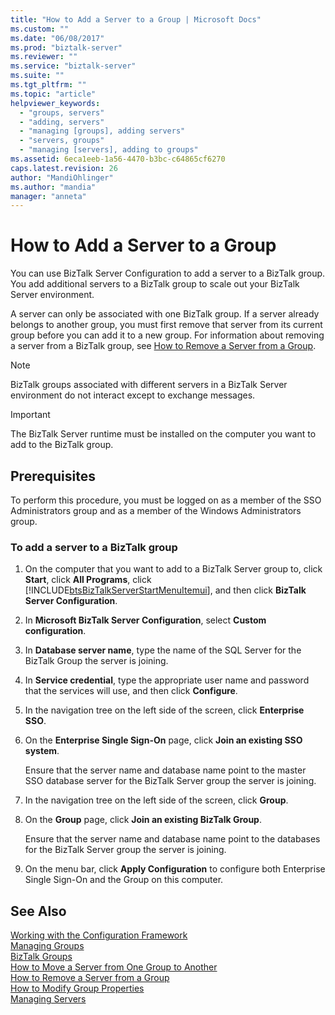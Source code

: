```yaml
---
title: "How to Add a Server to a Group | Microsoft Docs"
ms.custom: ""
ms.date: "06/08/2017"
ms.prod: "biztalk-server"
ms.reviewer: ""
ms.service: "biztalk-server"
ms.suite: ""
ms.tgt_pltfrm: ""
ms.topic: "article"
helpviewer_keywords: 
  - "groups, servers"
  - "adding, servers"
  - "managing [groups], adding servers"
  - "servers, groups"
  - "managing [servers], adding to groups"
ms.assetid: 6eca1eeb-1a56-4470-b3bc-c64865cf6270
caps.latest.revision: 26
author: "MandiOhlinger"
ms.author: "mandia"
manager: "anneta"
---
```

# How to Add a Server to a Group
You can use BizTalk Server Configuration to add a server to a BizTalk group. You add additional servers to a BizTalk group to scale out your BizTalk Server environment.  
  
 A server can only be associated with one BizTalk group. If a server already belongs to another group, you must first remove that server from its current group before you can add it to a new group. For information about removing a server from a BizTalk group, see [How to Remove a Server from a Group](../core/how-to-remove-a-server-from-a-group.md).  
  
> [!NOTE]
>  BizTalk groups associated with different servers in a BizTalk Server environment do not interact except to exchange messages.  
  
> [!IMPORTANT]
>  The BizTalk Server runtime must be installed on the computer you want to add to the BizTalk group.  
  
## Prerequisites  
 To perform this procedure, you must be logged on as a member of the SSO Administrators group and as a member of the Windows Administrators group.  
  
### To add a server to a BizTalk group  
  
1.  On the computer that you want to add to a BizTalk Server group to, click **Start**, click **All Programs**, click [!INCLUDE[btsBizTalkServerStartMenuItemui](../includes/btsbiztalkserverstartmenuitemui-md.md)], and then click **BizTalk Server Configuration**.  
  
2.  In **Microsoft BizTalk Server Configuration**, select **Custom configuration**.  
  
3.  In **Database server name**, type the name of the SQL Server for the BizTalk Group the server is joining.  
  
4.  In **Service credential**, type the appropriate user name and password that the services will use, and then click **Configure**.  
  
5.  In the navigation tree on the left side of the screen, click **Enterprise SSO**.  
  
6.  On the **Enterprise Single Sign-On** page, click **Join an existing SSO system**.  
  
     Ensure that the server name and database name point to the master SSO database server for the BizTalk Server group the server is joining.  
  
7.  In the navigation tree on the left side of the screen, click **Group**.  
  
8.  On the **Group** page, click **Join an existing BizTalk Group**.  
  
     Ensure that the server name and database name point to the databases for the BizTalk Server group the server is joining.  
  
9. On the menu bar, click **Apply Configuration** to configure both Enterprise Single Sign-On and the Group on this computer.  
  
## See Also  
 [Working with the Configuration Framework](../install-and-config-guides/working-with-the-configuration-framework.md)   
 [Managing Groups](../core/managing-groups.md)   
 [BizTalk Groups](../core/biztalk-groups.md)   
 [How to Move a Server from One Group to Another](../core/how-to-move-a-server-from-one-group-to-another.md)   
 [How to Remove a Server from a Group](../core/how-to-remove-a-server-from-a-group.md)   
 [How to Modify Group Properties](../core/how-to-modify-group-properties.md)   
 [Managing Servers](../core/managing-servers.md)